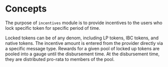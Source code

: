 # Concepts

The purpose of `incentives` module is to provide incentives to the users
who lock specific token for specific period of time.

Locked tokens can be of any denom, including LP tokens, IBC tokens, and
native tokens. The incentive amount is entered from the provider
directly via a specific message type. Rewards for a given pool of locked
up tokens are pooled into a gauge until the disbursement time. At the
disbursement time, they are distributed pro-rata to members of the pool.
